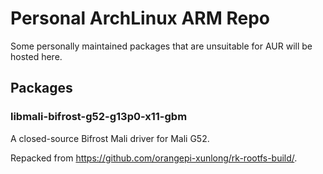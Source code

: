 # Personal ArchLinux ARM Repo
Some personally maintained packages that are unsuitable for AUR will be hosted here.

## Packages
### libmali-bifrost-g52-g13p0-x11-gbm
A closed-source Bifrost Mali driver for Mali G52.

Repacked from <https://github.com/orangepi-xunlong/rk-rootfs-build/>.
